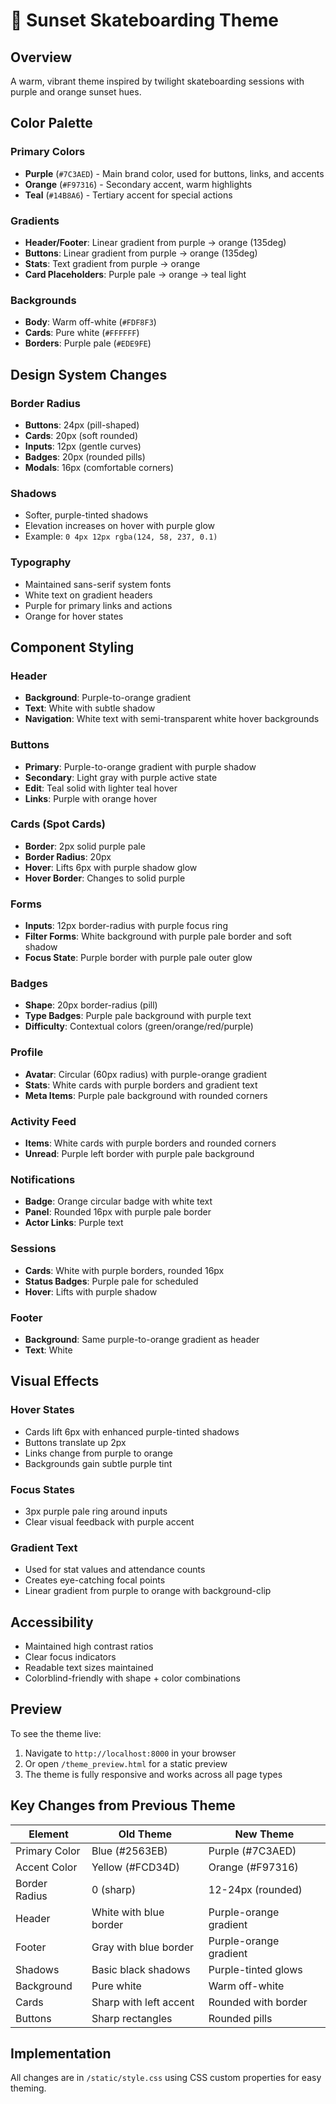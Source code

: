 # 🌅 Sunset Skateboarding Theme

## Overview
A warm, vibrant theme inspired by twilight skateboarding sessions with purple and orange sunset hues.

## Color Palette

### Primary Colors
- **Purple** (`#7C3AED`) - Main brand color, used for buttons, links, and accents
- **Orange** (`#F97316`) - Secondary accent, warm highlights
- **Teal** (`#14B8A6`) - Tertiary accent for special actions

### Gradients
- **Header/Footer**: Linear gradient from purple → orange (135deg)
- **Buttons**: Linear gradient from purple → orange (135deg)
- **Stats**: Text gradient from purple → orange
- **Card Placeholders**: Purple pale → orange → teal light

### Backgrounds
- **Body**: Warm off-white (`#FDF8F3`)
- **Cards**: Pure white (`#FFFFFF`)
- **Borders**: Purple pale (`#EDE9FE`)

## Design System Changes

### Border Radius
- **Buttons**: 24px (pill-shaped)
- **Cards**: 20px (soft rounded)
- **Inputs**: 12px (gentle curves)
- **Badges**: 20px (rounded pills)
- **Modals**: 16px (comfortable corners)

### Shadows
- Softer, purple-tinted shadows
- Elevation increases on hover with purple glow
- Example: `0 4px 12px rgba(124, 58, 237, 0.1)`

### Typography
- Maintained sans-serif system fonts
- White text on gradient headers
- Purple for primary links and actions
- Orange for hover states

## Component Styling

### Header
- **Background**: Purple-to-orange gradient
- **Text**: White with subtle shadow
- **Navigation**: White text with semi-transparent white hover backgrounds

### Buttons
- **Primary**: Purple-to-orange gradient with purple shadow
- **Secondary**: Light gray with purple active state
- **Edit**: Teal solid with lighter teal hover
- **Links**: Purple with orange hover

### Cards (Spot Cards)
- **Border**: 2px solid purple pale
- **Border Radius**: 20px
- **Hover**: Lifts 6px with purple shadow glow
- **Hover Border**: Changes to solid purple

### Forms
- **Inputs**: 12px border-radius with purple focus ring
- **Filter Forms**: White background with purple pale border and soft shadow
- **Focus State**: Purple border with purple pale outer glow

### Badges
- **Shape**: 20px border-radius (pill)
- **Type Badges**: Purple pale background with purple text
- **Difficulty**: Contextual colors (green/orange/red/purple)

### Profile
- **Avatar**: Circular (60px radius) with purple-orange gradient
- **Stats**: White cards with purple borders and gradient text
- **Meta Items**: Purple pale background with rounded corners

### Activity Feed
- **Items**: White cards with purple borders and rounded corners
- **Unread**: Purple left border with purple pale background

### Notifications
- **Badge**: Orange circular badge with white text
- **Panel**: Rounded 16px with purple pale border
- **Actor Links**: Purple text

### Sessions
- **Cards**: White with purple borders, rounded 16px
- **Status Badges**: Purple pale for scheduled
- **Hover**: Lifts with purple shadow

### Footer
- **Background**: Same purple-to-orange gradient as header
- **Text**: White

## Visual Effects

### Hover States
- Cards lift 6px with enhanced purple-tinted shadows
- Buttons translate up 2px
- Links change from purple to orange
- Backgrounds gain subtle purple tint

### Focus States
- 3px purple pale ring around inputs
- Clear visual feedback with purple accent

### Gradient Text
- Used for stat values and attendance counts
- Creates eye-catching focal points
- Linear gradient from purple to orange with background-clip

## Accessibility
- Maintained high contrast ratios
- Clear focus indicators
- Readable text sizes maintained
- Colorblind-friendly with shape + color combinations

## Preview
To see the theme live:
1. Navigate to `http://localhost:8000` in your browser
2. Or open `/theme_preview.html` for a static preview
3. The theme is fully responsive and works across all page types

## Key Changes from Previous Theme
| Element | Old Theme | New Theme |
|---------|-----------|-----------|
| Primary Color | Blue (#2563EB) | Purple (#7C3AED) |
| Accent Color | Yellow (#FCD34D) | Orange (#F97316) |
| Border Radius | 0 (sharp) | 12-24px (rounded) |
| Header | White with blue border | Purple-orange gradient |
| Footer | Gray with blue border | Purple-orange gradient |
| Shadows | Basic black shadows | Purple-tinted glows |
| Background | Pure white | Warm off-white |
| Cards | Sharp with left accent | Rounded with border |
| Buttons | Sharp rectangles | Rounded pills |

## Implementation
All changes are in `/static/style.css` using CSS custom properties for easy theming.
